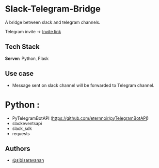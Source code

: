 # Slack-Telegram-Bridge

A bridge between slack and telegram channels.

Telegram invite -> [Invite link](https://t.me/+ok3ICM8DrP5mYTY1)

## Tech Stack

**Server:** Python, Flask


## Use case

- Message sent on slack channel will be forwarded to Telegram channel.
# Python :

- PyTelegramBotAPI (https://github.com/eternnoir/pyTelegramBotAPI)
- slackeventsapi
- slack_sdk
- requests


## Authors

- [@sibisaravanan](https://www.github.com/sibisaravanan)

